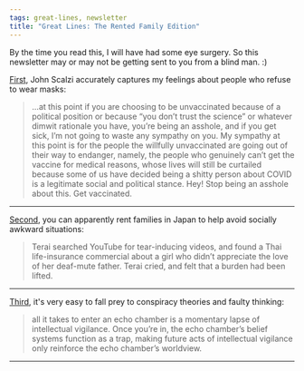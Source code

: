 ```yaml
---
tags: great-lines, newsletter
title: "Great Lines: The Rented Family Edition"
---
```



By the time you read this, I will have had some eye surgery. So this newsletter may or may not be getting sent to you from a blind man. :)

[First](https://whatever.scalzi.com/2021/05/16/thoughts-on-the-imminent-unmasking/), John Scalzi accurately captures my feelings about people who refuse to wear masks:

> ...at this point if you are choosing to be unvaccinated because of a political position or because “you don’t trust the science” or whatever dimwit rationale you have, you’re being an asshole, and if you get sick, I’m not going to waste any sympathy on you. My sympathy at this point is for the people the willfully unvaccinated are going out of their way to endanger, namely, the people who genuinely can’t get the vaccine for medical reasons, whose lives will still be curtailed because some of us have decided being a shitty person about COVID is a legitimate social and political stance. Hey! Stop being an asshole about this. Get vaccinated.

----

[Second](https://www.newyorker.com/magazine/2018/04/30/japans-rent-a-family-industry), you can apparently rent families in Japan to help avoid socially awkward situations:

>Terai searched YouTube for tear-inducing videos, and found a Thai life-insurance commercial about a girl who didn’t appreciate the love of her deaf-mute father. Terai cried, and felt that a burden had been lifted.

---

[Third](https://medium.com/aeon-magazine/escape-the-echo-chamber-7ce91164421c), it's very easy to fall prey to conspiracy theories and faulty thinking:

>all it takes to enter an echo chamber is a momentary lapse of intellectual vigilance. Once you’re in, the echo chamber’s belief systems function as a trap, making future acts of intellectual vigilance only reinforce the echo chamber’s worldview.

---